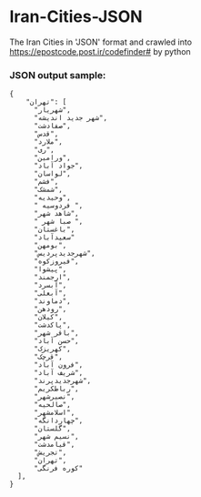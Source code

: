 # Iran-Cities-JSON
The Iran Cities in 'JSON' format and crawled into https://epostcode.post.ir/codefinder# by python


### JSON output sample:

```
{
    "تهران": [
      "شهریار",
      "شهر جدید اندیشه",
      "صفادشت",
      "قدس",
      "ملارد",
      "ری",
      "ورامین",
      "جواد آباد",
      "لواسان",
      "فشم",
      "شمشک",
      "وحیدیه",
      " فردوسیه ",
      "شاهد شهر",
      " صبا شهر ",
      "باغستان",
      "سعیدآباد"
      "بومهن",
      "شهرجدیدپردیس",
      "فیروزکوه",
      "پیشوا",
      "ارجمند",
      "آبسرد",
      "آبعلی",
      "دماوند",
      "رودهن",
      "کیلان",
      "پاکدشت",
      "باقر شهر",
      "حسن آباد",
      "کهریزک",
      "قرچک",
      "فرون آباد",
      "شریف آباد",
      "شهرجدیدپرند",
      "رباطکریم",
      "نصیرشهر",
      "صالحیه",
      "اسلامشهر",
      "چهاردانگه",
      "گلستان",
      "نسیم شهر",
      "قیامدشت",
      "تجریش",
      "تهران",
      "کوره فرنگی"
  ],
}
```
